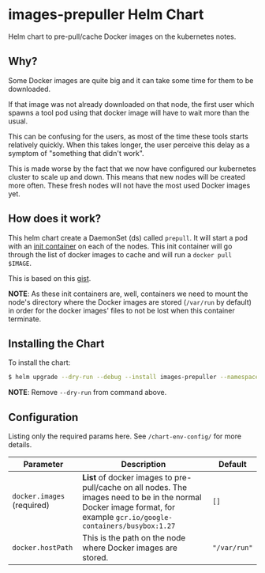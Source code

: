 # images-prepuller Helm Chart

Helm chart to pre-pull/cache Docker images on the kubernetes notes.


## Why?

Some Docker images are quite big and it can take some time for
them to be downloaded.

If that image was not already downloaded on that node, the first user
which spawns a tool pod using that docker image will have to wait more than
the usual.

This can be confusing for the users, as most of the time these
tools starts relatively quickly. When this takes longer, the user
perceive this delay as a symptom of "something that didn't work".

This is made worse by the fact that we now have configured our
kubernetes cluster to scale up and down. This means that new
nodes will be created more often. These fresh nodes
will not have the most used Docker images yet.


## How does it work?

This helm chart create a DaemonSet (ds) called `prepull`.
It will start a pod with an [init container] on each of the nodes.
This init container will go through the list of docker images to
cache and will run a `docker pull $IMAGE`.

This is based on this [gist].

**NOTE**: As these init containers are, well, containers we need
to mount the node's directory where the Docker images are stored
(`/var/run` by default) in order for the docker images' files to not be
lost when this container terminate.


[init container]: https://kubernetes.io/docs/concepts/workloads/pods/init-containers/
[gist]: https://gist.github.com/itaysk/7bc3e56d69c4d72a549286d98fd557dd


## Installing the Chart

To install the chart:

```bash
$ helm upgrade --dry-run --debug --install images-prepuller --namespace default charts/images-prepuller -f chart-env-config/ENV/images-prepuller.yml
```

**NOTE**: Remove `--dry-run` from command above.

## Configuration

Listing only the required params here. See `/chart-env-config/` for more details.

| Parameter  | Description     | Default |
| ---------- | --------------- | ------- |
| `docker.images` (required) | **List** of docker images to pre-pull/cache on all nodes. The images need to be in the normal Docker image format, for example `gcr.io/google-containers/busybox:1.27` | `[]` |
| `docker.hostPath` | This is the path on the node where Docker images are stored. | `"/var/run"` |
